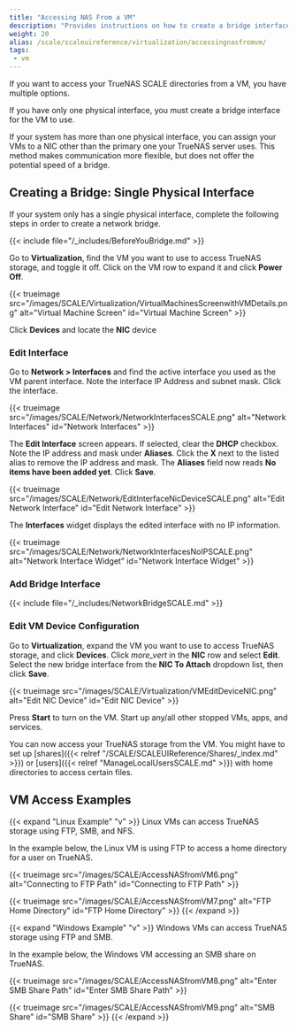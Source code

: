 ```yaml
---
title: "Accessing NAS From a VM"
description: "Provides instructions on how to create a bridge interface for the VM and provides Linux and Windows examples."
weight: 20
alias: /scale/scaleuireference/virtualization/accessingnasfromvm/
tags:
 - vm
---
```


If you want to access your TrueNAS SCALE directories from a VM, you have multiple options.

If you have only one physical interface, you must create a bridge interface for the VM to use.

If your system has more than one physical interface, you can assign your VMs to a NIC other than the primary one your TrueNAS server uses. This method makes communication more flexible, but does not offer the potential speed of a bridge.

## Creating a Bridge: Single Physical Interface

If your system only has a single physical interface, complete the following steps in order to create a network bridge.

{{< include file="/_includes/BeforeYouBridge.md" >}}

Go to **Virtualization**, find the VM you want to use to access TrueNAS storage, and toggle it off.
Click on the VM row to expand it and click **Power Off**.

{{< trueimage src="/images/SCALE/Virtualization/VirtualMachinesScreenwithVMDetails.png" alt="Virtual Machine Screen" id="Virtual Machine Screen" >}}

Click **Devices** and locate the **NIC** device

### Edit Interface

Go to **Network > Interfaces** and find the active interface you used as the VM parent interface. Note the interface IP Address and subnet mask.
Click the interface.

{{< trueimage src="/images/SCALE/Network/NetworkInterfacesSCALE.png" alt="Network Interfaces" id="Network Interfaces" >}}

The **Edit Interface** screen appears. If selected, clear the **DHCP** checkbox. Note the IP address and mask under **Aliases**. Click the **X** next to the listed alias to remove the IP address and mask. The **Aliases** field now reads **No items have been added yet**. Click **Save**.

{{< trueimage src="/images/SCALE/Network/EditInterfaceNicDeviceSCALE.png" alt="Edit Network Interface" id="Edit Network Interface" >}}

The **Interfaces** widget displays the edited interface with no IP information.

{{< trueimage src="/images/SCALE/Network/NetworkInterfacesNoIPSCALE.png" alt="Network Interface Widget" id="Network Interface Widget" >}}

### Add Bridge Interface

{{< include file="/_includes/NetworkBridgeSCALE.md" >}}

### Edit VM Device Configuration

Go to **Virtualization**, expand the VM you want to use to access TrueNAS storage, and click **Devices**. Click <i class="material-icons" aria-hidden="true" title="System Update">more_vert</i> in the **NIC** row and select **Edit**.
Select the new bridge interface from the **NIC To Attach** dropdown list, then click **Save**.

{{< trueimage src="/images/SCALE/Virtualization/VMEditDeviceNIC.png" alt="Edit NIC Device" id="Edit NIC Device" >}}

Press **Start** to turn on the VM.
Start up any/all other stopped VMs, apps, and services.

You can now access your TrueNAS storage from the VM. You might have to set up [shares]({{< relref "/SCALE/SCALEUIReference/Shares/_index.md" >}}) or [users]({{< relref "ManageLocalUsersSCALE.md" >}}) with home directories to access certain files.

## VM Access Examples

{{< expand "Linux Example" "v" >}}
Linux VMs can access TrueNAS storage using FTP, SMB, and NFS.

In the example below, the Linux VM is using FTP to access a home directory for a user on TrueNAS.

{{< trueimage src="/images/SCALE/AccessNASfromVM6.png" alt="Connecting to FTP Path" id="Connecting to FTP Path" >}}

{{< trueimage src="/images/SCALE/AccessNASfromVM7.png" alt="FTP Home Directory" id="FTP Home Directory" >}}
{{< /expand >}}

{{< expand "Windows Example" "v" >}}
Windows VMs can access TrueNAS storage using FTP and SMB.

In the example below, the Windows VM accessing an SMB share on TrueNAS.

{{< trueimage src="/images/SCALE/AccessNASfromVM8.png" alt="Enter SMB Share Path" id="Enter SMB Share Path" >}}

{{< trueimage src="/images/SCALE/AccessNASfromVM9.png" alt="SMB Share" id="SMB Share" >}}
{{< /expand >}}
